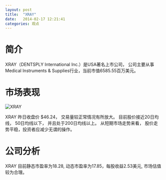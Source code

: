 ```yaml
---
layout: post
title:  "XRAY"
date:   2014-02-17 12:21:41
categories: 观点
---
```


# 简介
XRAY（DENTSPLY International Inc.）是USA著名上市公司，
公司主要从事Medical Instruments & Supplies行业，当前市值6585.55百万美元。

# 市场表现

![XRAY](http://finviz.com/chart.ashx?t=XRAY&ty=c&ta=1&p=d&s=l)

XRAY 昨日收盘价 $46.24，
交易量较正常情况有所放大。
目前股价接近20日均线，
50日均线以下，
并且处于200日均线以上。
从短期市场走势来看，
股价走势平稳，投资者应减少无谓的操作。

# 公司分析
XRAY 目前静态市盈率为18.28, 动态市盈率为17.85，每股收益2.53美元,
市场估值较为合理。
